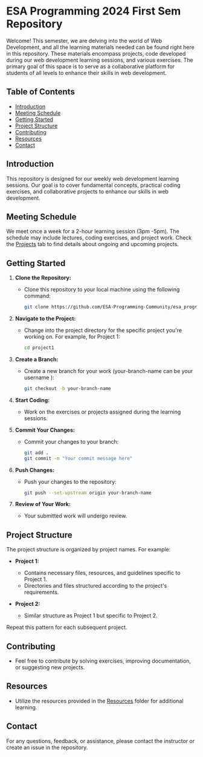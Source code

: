 ﻿# ESA Programming 2024 First Sem Repository

Welcome! This semester, we are delving into the world of Web Development, and all the learning materials needed can be found right here in this repository. These materials encompass projects, code developed during our web development learning sessions, and various exercises. The primary goal of this space is to serve as a collaborative platform for students of all levels to enhance their skills in web development.

## Table of Contents

- [Introduction](#introduction)
- [Meeting Schedule](#meeting-schedule)
- [Getting Started](#getting-started)
- [Project Structure](#project-structure)
- [Contributing](#contributing)
- [Resources](#resources)
- [Contact](#contact)

## Introduction

This repository is designed for our weekly web development learning sessions. Our goal is to cover fundamental concepts, practical coding exercises, and collaborative projects to enhance our skills in web development.

## Meeting Schedule

We meet once a week for a 2-hour learning session (3pm -5pm). The schedule may include lectures, coding exercises, and project work. Check the [Projects](projects/) tab to find details about ongoing and upcoming projects.

## Getting Started

1. **Clone the Repository:**

   - Clone this repository to your local machine using the following command:
     ```bash
     git clone https://github.com/ESA-Programming-Community/esa_programming.git && cd esa_programming
     ```

2. **Navigate to the Project:**

   - Change into the project directory for the specific project you're working on. For example, for Project 1:
     ```bash
     cd project1
     ```

3. **Create a Branch:**

   - Create a new branch for your work (your-branch-name can be your username ):
     ```bash
     git checkout -b your-branch-name
     ```

4. **Start Coding:**

   - Work on the exercises or projects assigned during the learning sessions.

5. **Commit Your Changes:**

   - Commit your changes to your branch:
     ```bash
     git add .
     git commit -m "Your commit message here"
     ```

6. **Push Changes:**

   - Push your changes to the repository:
     ```bash
     git push --set-upstream origin your-branch-name
     ```

7. **Review of Your Work:**
   - Your submitted work will undergo review.

## Project Structure

The project structure is organized by project names. For example:

- **Project 1:**

  - Contains necessary files, resources, and guidelines specific to Project 1.
  - Directories and files structured according to the project's requirements.

- **Project 2:**
  - Similar structure as Project 1 but specific to Project 2.

Repeat this pattern for each subsequent project.

## Contributing

- Feel free to contribute by solving exercises, improving documentation, or suggesting new projects.

## Resources

- Utilize the resources provided in the [Resources](resources/) folder for additional learning.

## Contact

For any questions, feedback, or assistance, please contact the instructor or create an issue in the repository.

